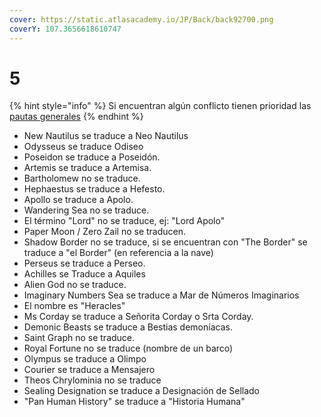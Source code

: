 ```yaml
---
cover: https://static.atlasacademy.io/JP/Back/back92700.png
coverY: 107.3656618610747
---
```


# 5

{% hint style="info" %}
Si encuentran algún conflicto tienen prioridad las [pautas generales](broken-reference)
{% endhint %}

* New Nautilus se traduce a Neo Nautilus
* Odysseus se traduce Odiseo
* Poseidon se traduce a Poseidón.
* Artemis se traduce a Artemisa.
* Bartholomew no se traduce.
* Hephaestus se traduce a Hefesto.
* Apollo se traduce a Apolo.
* Wandering Sea no se traduce.
* El término "Lord" no se traduce, ej: "Lord Apolo"
* Paper Moon / Zero Zail no se traducen.
* Shadow Border no se traduce, si se encuentran con "The Border" se traduce a "el Border" (en referencia a la nave)
* Perseus se traduce a Perseo.
* Achilles se Traduce a Aquiles
* Alien God no se traduce.
* Imaginary Numbers Sea se traduce a Mar de Números Imaginarios
* El nombre es "Heracles"
* Ms Corday se traduce a Señorita Corday o Srta Corday.
* Demonic Beasts se traduce a Bestias demoníacas.
* Saint Graph no se traduce.
* Royal Fortune no se traduce (nombre de un barco)
* Olympus se traduce a Olimpo
* Courier se traduce a Mensajero
* Theos Chrylominia no se traduce
* Sealing Designation se traduce a Designación de Sellado
* "Pan Human History" se traduce a "Historia Humana"

